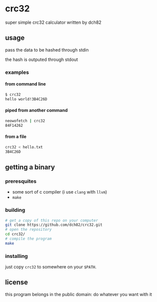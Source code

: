 # crc32

super simple crc32 calculator written by dch82

## usage

pass the data to be hashed through stdin

the hash is outputed through stdout

### examples

#### from command line
``` sh
$ crc32
hello world!3B4C26D
```

#### piped from another command

``` sh
neowofetch | crc32
84F14262
```

#### from a file

``` sh
crc32 < hello.txt
3B4C26D
```

## getting a binary

### preresquites

* some sort of c compiler (i use `clang` with `llvm`)
* `make`

### building
``` sh
# get a copy of this repo on your computer
git clone https://github.com/dch82/crc32.git
# open the repository
cd crc32/
# compile the program
make
```

### installing

just copy `crc32` to somewhere on your `$PATH`.

## license

this program belongs in the public domain: do whatever you want with it
